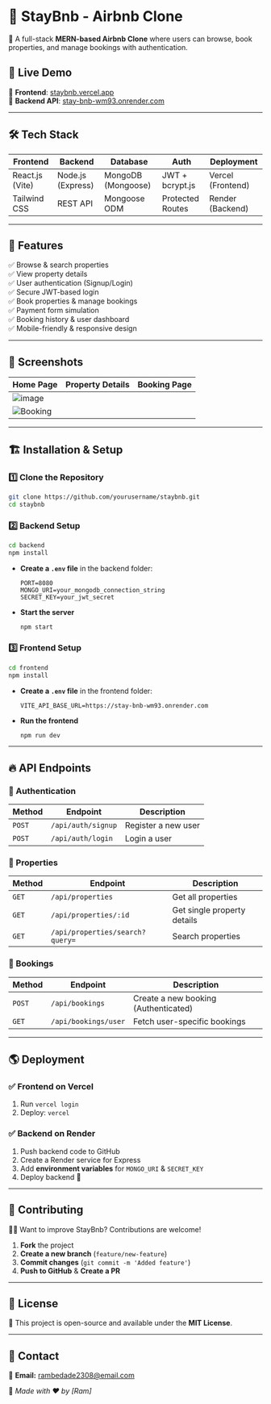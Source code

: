 # 🏡 StayBnb - Airbnb Clone

🚀 A full-stack **MERN-based Airbnb Clone** where users can browse, book properties, and manage bookings with authentication.

## 🔗 Live Demo
🎯 **Frontend**: [staybnb.vercel.app](https://staybnb.vercel.app)  
🎯 **Backend API**: [stay-bnb-wm93.onrender.com](https://stay-bnb-wm93.onrender.com)  

---

## 🛠 Tech Stack
| Frontend | Backend | Database | Auth | Deployment |
|----------|--------|----------|------|------------|
| React.js (Vite) | Node.js (Express) | MongoDB (Mongoose) | JWT + bcrypt.js | Vercel (Frontend) |
| Tailwind CSS | REST API | Mongoose ODM | Protected Routes | Render (Backend) |

---

## 🚀 Features
✅ Browse & search properties  
✅ View property details  
✅ User authentication (Signup/Login)  
✅ Secure JWT-based login  
✅ Book properties & manage bookings  
✅ Payment form simulation  
✅ Booking history & user dashboard  
✅ Mobile-friendly & responsive design  

---

## 📸 Screenshots
| Home Page | Property Details | Booking Page |
|-----------|-----------------|--------------|
| ![image](https://github.com/user-attachments/assets/85c2ddc2-3eed-44b5-b23e-7275f5d49960) 
 | ![Booking](https://via.placeholder.com/300) |

---

## 🏗 Installation & Setup
### 1️⃣ Clone the Repository
```sh
git clone https://github.com/yourusername/staybnb.git
cd staybnb
```

### 2️⃣ Backend Setup
```sh
cd backend
npm install
```
- **Create a `.env` file** in the backend folder:
  ```
  PORT=8080
  MONGO_URI=your_mongodb_connection_string
  SECRET_KEY=your_jwt_secret
  ```
- **Start the server**
  ```sh
  npm start
  ```

### 3️⃣ Frontend Setup
```sh
cd frontend
npm install
```
- **Create a `.env` file** in the frontend folder:
  ```
  VITE_API_BASE_URL=https://stay-bnb-wm93.onrender.com
  ```
- **Run the frontend**
  ```sh
  npm run dev
  ```

---

## 🔥 API Endpoints
### 🔹 Authentication
| Method | Endpoint | Description |
|--------|----------|-------------|
| `POST` | `/api/auth/signup` | Register a new user |
| `POST` | `/api/auth/login` | Login a user |

### 🔹 Properties
| Method | Endpoint | Description |
|--------|----------|-------------|
| `GET` | `/api/properties` | Get all properties |
| `GET` | `/api/properties/:id` | Get single property details |
| `GET` | `/api/properties/search?query=` | Search properties |

### 🔹 Bookings
| Method | Endpoint | Description |
|--------|----------|-------------|
| `POST` | `/api/bookings` | Create a new booking (Authenticated) |
| `GET` | `/api/bookings/user` | Fetch user-specific bookings |

---

## 🌎 Deployment
### ✅ Frontend on Vercel
1. Run `vercel login`
2. Deploy: `vercel`

### ✅ Backend on Render
1. Push backend code to GitHub
2. Create a Render service for Express
3. Add **environment variables** for `MONGO_URI` & `SECRET_KEY`
4. Deploy backend 🚀

---

## 🤝 Contributing
👨‍💻 Want to improve StayBnb? Contributions are welcome!  
1. **Fork** the project  
2. **Create a new branch** (`feature/new-feature`)  
3. **Commit changes** (`git commit -m 'Added feature'`)  
4. **Push to GitHub** & **Create a PR**  

---

## 📜 License
📄 This project is open-source and available under the **MIT License**.

---

## 🎯 Contact
📧 **Email:** rambedade2308@email.com  
  

🚀 *Made with ❤️ by [Ram]*

